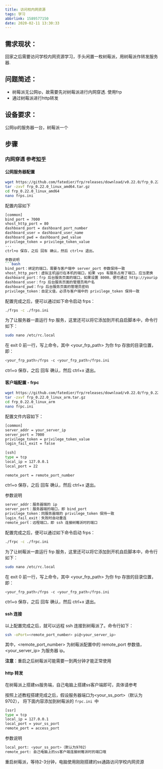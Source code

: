 ```yaml
---
title: 访问校内网资源
tags: 学习
abbrlink: 1589577150
date: 2020-02-11 13:30:33
---
```


## 需求现状： 
回家之后需要访问学校内网资源学习，手头闲置一枚树莓派，用树莓派作转发服务器.

## 问题简述：

- 树莓派无公网ip，故需要先对树莓派进行内网穿透. 使用frp
- 通过树莓派进行http转发

## 设备要求： 
公网ip的服务器一台，树莓派一个

## 步骤
### 内网穿透 参考[知乎](https://zhuanlan.zhihu.com/p/36156129)

#### 公网服务器配置
```bash
wget https://github.com/fatedier/frp/releases/download/v0.22.0/frp_0.22.0_linux_amd64.tar.gz
tar -zxvf frp_0.22.0_linux_amd64.tar.gz
cd frp_0.22.0_linux_amd64
nano frps.ini
```
配置内容如下
```bash
[common]
bind_port = 7000
vhost_http_port = 80
dashboard_port = dashboard_port_number
dashboard_user = dashboard_user_name
dashboard_pwd = dashboard_pwd_value
privilege_token = privilege_token_value
···
ctrl+o 保存，之后 回车 确认，然后 ctrl+x 退出。

参数说明
```bash
bind_port：绑定的端口，需要与客户端中 server_port 参数保持一致
vhost_http_port：虚拟主机运行在本机的端口，如果 vps 有服务占用了端口，应当更换
dashboard_port：frp 后台服务页面的端口，如果设置 8000，便可通过 http://yourip:8000 来访问 frps 的后台页面
dashboard_user：frp 后台服务页面的管理员用户名
dashboard_pwd：frp 后台服务页面的管理员密码
privilege_token：自定义值，必须与客户端中的 privilege_token 保持一致
```
配置完成之后，便可以通过如下命令启动 frps：
```bash
./frps -c ./frps.ini
```
为了让服务器一直运行 frp 服务，这里还可以将它添加到开机自启脚本中，命令行如下：
```bash
sudo nano /etc/rc.local
```
在 exit 0 前一行，写上命令，其中 <your_frp_path> 为你 frp 存放的目录位置，即：
```bash
<your_frp_path>/frps -c <your_frp_path>/frps.ini
```
ctrl+o 保存，之后 回车 确认，然后 ctrl+x 退出。

#### 客户端配置 - frpc
```bash
wget https://github.com/fatedier/frp/releases/download/v0.22.0/frp_0.22.0_linux_arm.tar.gz
tar -zxvf frp_0.22.0_linux_arm.tar.gz
cd frp_0.22.0_linux_arm
nano frpc.ini
```
配置文件内容如下：
```bash
[common]
server_addr = your_server_ip
server_port = 7000
privilege_token = privilege_token_value
login_fail_exit = false
​
[ssh]
type = tcp
local_ip = 127.0.0.1
local_port = 22
​
remote_port = remote_port_number
```
ctrl+o 保存，之后 回车 确认，然后 ctrl+x 退出。

参数说明
```bash
server_addr：服务器端的 ip
server_port：服务器端的端口，即 bind_port
privilege_token：同服务器端的 privilege_token 保持一致
login_fail_exit：失败时自动重连
remote_port：远程端口，即 ssh 连接树莓派时的端口
```
配置完成之后，便可以通过如下命令启动 frps：
```bash
./frpc -c ./frpc.ini
```
为了让树莓派一直运行 frp 服务，这里还可以将它添加到开机自启脚本中，命令行如下：
```bash
sudo nano /etc/rc.local
```
在 exit 0 前一行，写上命令，其中 <your_frp_path> 为你 frp 存放的目录位置，即：
```bash
<your_frp_path>/frps -c <your_frp_path>/frps.ini
```
ctrl+o 保存，之后 回车 确认，然后 ctrl+x 退出。

#### ssh 连接

以上配置完成之后，就可以远程 ssh 连接到树莓派了。命令行如下：
```bash
ssh -oPort=<remote_port_number> pi@<your_server_ip>
```
其中，<remote_port_number> 为树莓派配置中的 remote_port 参数值，<your_server_ip> 为服务器 ip。

**注意**：重启之后树莓派可能需要一到两分钟才能正常使用

#### http 转发

在树莓派上搭建ss服务端，自己电脑上搭建ss客户端即可，具体请参考

按照上述教程搭建完成之后，假设服务器端口为<your_ss_port>（默认为9702），
将下面内容添加到树莓派的 `frpc.ini `中
```bash
[ssr]
type = tcp
local_ip = 127.0.0.1
local_port = your_ss_port
remote_port = access_port
```
参数说明
```bash
local_port: <your_ss_port>（默认为9702）
remote_port: 自己电脑上的ss客户端连接树莓派时的端口哦
```
重启树莓派，等待2-3分钟，电脑使用刚刚搭建的ss通路访问学校内网资源